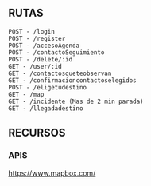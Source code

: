 ## RUTAS
```
POST - /login
POST - /register
POST - /accesoAgenda
POST - /contactoSeguimiento
POST - /delete/:id
GET - /user/:id
GET - /contactosqueteobservan
GET - /confirmacioncontactoselegidos
POST - /eligetudestino
GET - /map
GET - /incidente (Mas de 2 min parada)
GET - /llegadadestino
```


## RECURSOS

### APIS

https://www.mapbox.com/
